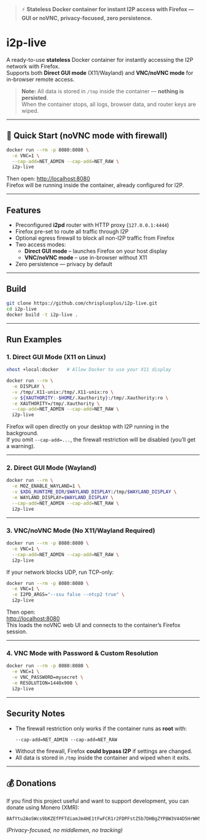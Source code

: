 > ⚡ **Stateless Docker container for instant I2P access with Firefox — GUI or noVNC, privacy-focused, zero persistence.**

# i2p-live

A ready-to-use **stateless** Docker container for instantly accessing the I2P network with Firefox.  
Supports both **Direct GUI mode** (X11/Wayland) and **VNC/noVNC mode** for in-browser remote access.

> **Note:** All data is stored in `/tmp` inside the container — **nothing is persisted**.  
> When the container stops, all logs, browser data, and router keys are wiped.

---

## 🚀 Quick Start (noVNC mode with firewall)

```bash
docker run --rm -p 8080:8080 \
  -e VNC=1 \
  --cap-add=NET_ADMIN --cap-add=NET_RAW \
  i2p-live
```

Then open: [http://localhost:8080](http://localhost:8080)  
Firefox will be running inside the container, already configured for I2P.

---

## Features

- Preconfigured **i2pd** router with HTTP proxy (`127.0.0.1:4444`)
- Firefox pre-set to route all traffic through I2P
- Optional egress firewall to block all non-I2P traffic from Firefox
- Two access modes:
  - **Direct GUI mode** – launches Firefox on your host display
  - **VNC/noVNC mode** – use in-browser without X11
- Zero persistence — privacy by default

---

## Build

```bash
git clone https://github.com/chrisplusplus/i2p-live.git
cd i2p-live
docker build -t i2p-live .
```

---

## Run Examples

### 1. Direct GUI Mode (X11 on Linux)

```bash
xhost +local:docker   # Allow Docker to use your X11 display

docker run --rm \
  -e DISPLAY \
  -v /tmp/.X11-unix:/tmp/.X11-unix:ro \
  -v ${XAUTHORITY:-$HOME/.Xauthority}:/tmp/.Xauthority:ro \
  -e XAUTHORITY=/tmp/.Xauthority \
  --cap-add=NET_ADMIN --cap-add=NET_RAW \
  i2p-live
```

Firefox will open directly on your desktop with I2P running in the background.  
If you omit `--cap-add=...`, the firewall restriction will be disabled (you’ll get a warning).

---

### 2. Direct GUI Mode (Wayland)

```bash
docker run --rm \
  -e MOZ_ENABLE_WAYLAND=1 \
  -v $XDG_RUNTIME_DIR/$WAYLAND_DISPLAY:/tmp/$WAYLAND_DISPLAY \
  -e WAYLAND_DISPLAY=$WAYLAND_DISPLAY \
  --cap-add=NET_ADMIN --cap-add=NET_RAW \
  i2p-live
```

---

### 3. VNC/noVNC Mode (No X11/Wayland Required)

```bash
docker run --rm -p 8080:8080 \
  -e VNC=1 \
  --cap-add=NET_ADMIN --cap-add=NET_RAW \
  i2p-live
```
If your network blocks UDP, run TCP-only:
```bash
docker run --rm -p 8080:8080 \
  -e VNC=1 \
  -e I2PD_ARGS="--ssu false --ntcp2 true" \
  i2p-live
```


Then open:  
[http://localhost:8080](http://localhost:8080)  
This loads the noVNC web UI and connects to the container’s Firefox session.

---

### 4. VNC Mode with Password & Custom Resolution

```bash
docker run --rm -p 8080:8080 \
  -e VNC=1 \
  -e VNC_PASSWORD=mysecret \
  -e RESOLUTION=1440x900 \
  i2p-live
```

---

## Security Notes

- The firewall restriction only works if the container runs as **root** with:
  ```
  --cap-add=NET_ADMIN --cap-add=NET_RAW
  ```
- Without the firewall, Firefox **could bypass I2P** if settings are changed.
- All data is stored in `/tmp` inside the container and wiped when it exits.

---

## 💰 Donations

If you find this project useful and want to support development, you can donate using Monero (XMR):

```
8AfYtu2AoSWcs9bKZEfPFTdiamJm4HE1tFwFCR1r2FDPFstZ5b7DHBgZYP8W3V44D5HrWH54nCvM1dLcKVC75XMWHhaTxmf
```
*(Privacy-focused, no middlemen, no tracking)*
